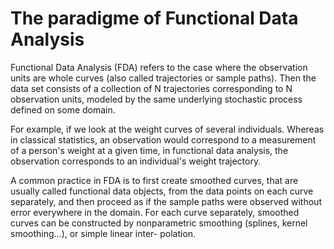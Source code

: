 # The paradigme of Functional Data Analysis

Functional Data Analysis (FDA) refers to the case where the observation units are whole curves (also called trajectories or sample paths). Then the data set consists of a collection of N trajectories corresponding to N observation units, modeled by the same underlying stochastic process defined on
some domain.

For example, if we look at the weight curves of several individuals. Whereas in classical statistics, an observation would correspond to a measurement of a person's weight at a given time, in functional data analysis, the observation corresponds to an individual's weight trajectory.

A common practice in FDA is to first create smoothed curves, that are usually called functional data objects, from the data points on each curve separately, and then proceed as if the sample paths were observed without error everywhere in the domain. For each curve separately, smoothed curves can be constructed by nonparametric smoothing (splines, kernel smoothing...), or simple linear inter-
polation.
